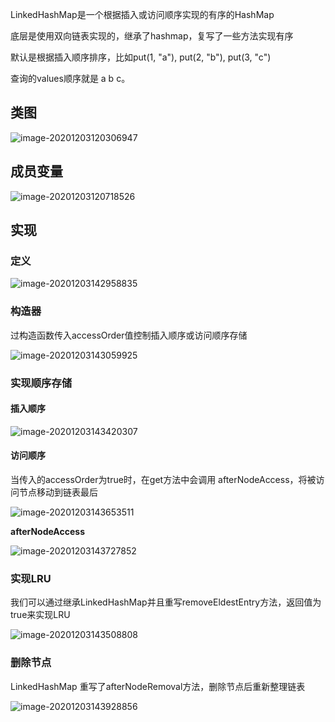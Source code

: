 LinkedHashMap是一个根据插入或访问顺序实现的有序的HashMap

底层是使用双向链表实现的，继承了hashmap，复写了一些方法实现有序

默认是根据插入顺序排序，比如put(1, "a"), put(2, "b"), put(3, "c") 

查询的values顺序就是 a b c。

## 类图

![image-20201203120306947](http://img.fosuchao.com/image-20201203120306947.png)



## 成员变量

![image-20201203120718526](http://img.fosuchao.com/image-20201203120718526.png)



## 实现

### 定义

![image-20201203142958835](http://img.fosuchao.com/image-20201203142958835.png)

### 构造器

过构造函数传入accessOrder值控制插入顺序或访问顺序存储

![image-20201203143059925](http://img.fosuchao.com/image-20201203143059925.png)

### 实现顺序存储

#### 插入顺序

![image-20201203143420307](http://img.fosuchao.com/image-20201203143420307.png)

#### 访问顺序

当传入的accessOrder为true时，在get方法中会调用 afterNodeAccess，将被访问节点移动到链表最后

![image-20201203143653511](http://img.fosuchao.com/image-20201203143653511.png)

**afterNodeAccess**

![image-20201203143727852](http://img.fosuchao.com/image-20201203143727852.png)

### 实现LRU

我们可以通过继承LinkedHashMap并且重写removeEldestEntry方法，返回值为true来实现LRU

![image-20201203143508808](http://img.fosuchao.com/image-20201203143508808.png)

### 删除节点

LinkedHashMap 重写了afterNodeRemoval方法，删除节点后重新整理链表

![image-20201203143928856](http://img.fosuchao.com/image-20201203143928856.png)